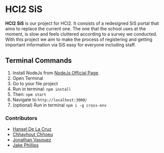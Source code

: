 # HCI2 SiS

**HCI2 SiS** is our project for HCI2. It consists of a redesigned SiS portal that aims to replace the current one. The one that the school uses at the moment, is slow and feels cluttered according to a survey we conducted. With this project we aim to make the process of registering and getting important information via SiS easy for everyone including staff.

## Terminal Commands

1. Install NodeJs from [NodeJs Official Page](https://nodejs.org/en).
2. Open Terminal
3. Go to your file project
4. Run in terminal: ```npm install```
5. Then: ```npm start```
6. Navigate to `http://localhost:3000/`
7. (optional) Run in terminal `npm i -g cross-env`

### Contributors

- [Hansel De La Cruz](https://github.com/hanselrd)
- [Chhayhout Chhoeu](https://github.com/Slenderize)
- [Jonathan Vasquez](https://github.com/jonalexvasquez)
- [Jake Phillips](https://github.com)
